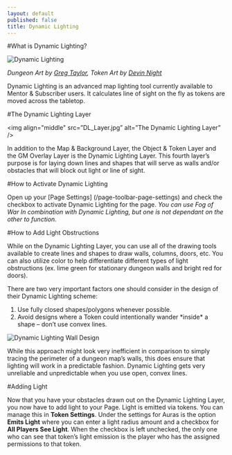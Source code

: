 ```yaml
---
layout: default
published: false
title: Dynamic Lighting
---
```


#What is Dynamic Lighting?

<img align="middle" src=”images/Dynamic_Lighting.jpg” alt="Dynamic Lighting" />

*Dungeon Art by [Greg Taylor]( https://marketplace.roll20.net/browse/set/50/diy-dungeon-blank-pack),  Token Art by [Devin Night]( https://marketplace.roll20.net/browse/set/2/devin-token-pack-1-characters)*

Dynamic Lighting is an advanced map lighting tool currently available to Mentor & Subscriber users. It calculates line of sight on the fly as tokens are moved across the tabletop.

#The Dynamic Lighting Layer

<img align="middle" src=”DL_Layer.jpg” alt=”The Dynamic Lighting Layer” />

In addition to the Map & Background Layer, the Object & Token Layer and the GM Overlay Layer is the Dynamic Lighting Layer. This fourth layer’s purpose is for laying down lines and shapes that will serve as walls and/or obstacles that will block out light or line of sight.

#How to Activate Dynamic Lighting

Open up your [Page Settings] (/page-toolbar-page-settings) and check the checkbox to activate Dynamic Lighting for the page. *You can use Fog of War In combination with Dynamic Lighting, but one is not dependant on the other to function.*

#How to Add Light Obstructions

While on the Dynamic Lighting Layer, you can use all of the drawing tools available to create lines and shapes to draw walls, columns, doors, etc. You can also utilize color to help differentiate different types of light obstructions (ex. lime green for stationary dungeon walls and bright red for doors).

There are two very important factors one should consider in the design of their Dynamic Lighting scheme:
<ol>
<li>Use fully closed shapes/polygons whenever possible.</li>
<li>Avoid designs where a Token could intentionally wander *inside* a shape – don’t use convex lines.</li>
</ol>

<img align="middle" src=”images/DL_Walls.jpg” alt="Dynamic Lighting Wall Design" />

While this approach might look very inefficient in comparison to simply tracing the perimeter of a dungeon map’s walls, this does ensure that lighting will work in a predictable fashion. Dynamic Lighting gets very unreliable and unpredictable when you use open, convex lines.

#Adding Light

Now that you have your obstacles drawn out on the Dynamic Lighting Layer, you now have to add light to your Page. Light is emitted via tokens. You can manage this in **Token Settings**. Under the settings for Auras is the option **Emits Light** where you can enter a light radius amount and a checkbox for **All Players See Light**. When the checkbox is left unchecked, the only one who can see that token’s light emission is the player who has the assigned permissions to that token.
